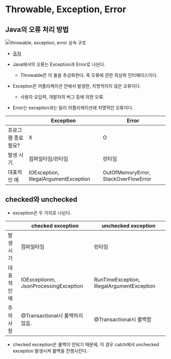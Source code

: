 # Throwable, Exception, Error
## Java의 오류 처리 방법
![throwable, exception, error 상속 구조](https://blog.kakaocdn.net/dn/cCoRfv/btqyGd7HANT/TNQPOSMBCCunOdqH2DikaK/img.png)
- [출처](https://www.google.com/url?sa=i&url=https%3A%2F%2Frightnowdo.tistory.com%2Fentry%2FJAVA-JAVA%25EC%259D%2598-%25EC%2598%2588%25EC%2599%25B8%25EC%25B2%2598%25EB%25A6%25AC-Throwable-Exception-and-Error&psig=AOvVaw0N_6cySey_7kuUlWH6IG-7&ust=1684161204681000&source=images&cd=vfe&ved=0CBMQjhxqFwoTCOiL_cSD9f4CFQAAAAAdAAAAABAE)
- Java에서의 오류는 Exception과 Error로 나뉜다.
  - Throwable은 이 둘을 추상화한다. 즉 오류에 관한 최상위 인터페이스이다.

- Excepton은 어플리케이션 안에서 발생한, 치명적이지 않은 오류이다.
	- 사용자 오입력, 개발자의 버그 등에 의한 오류.
- Error는 exception과는 달리 어플리케이션에 치명적인 오류이다.

||Exception|Error|
|---|---|---|
|프로그램 종료 필요?|X|O|
|발생 시기|컴파일타임/런타임|런타임|
|대표적인 예|IOException, IllegalArgumentException|OutOfMemoryError, StackOverFlowError|


## checked와 unchecked
- exception은 두 가지로 나뉜다.

||checked exception|unchecked exception|
|---|---|---|
|발생 시기|컴파일타임|런타임|
|대표적인 예|IOExceptionm, JsonProcessingException|RunTimeException, IllegalArgumentException|
|주의사항|@Transactional시 롤백하지 않음.|@Transactional시 롤백함|

- checked exception은 롤백이 안되기 때문에, 이 경우 catch에서 unchecked exception 발생시켜 롤백을 진행시킨다.